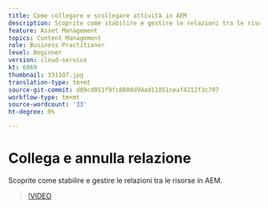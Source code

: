 ```yaml
---
title: Come collegare e scollegare attività in AEM
description: Scoprite come stabilire e gestire le relazioni tra le risorse in AEM.
feature: Asset Management
topics: Content Management
role: Business Practitioner
level: Beginner
version: cloud-service
kt: 6969
thumbnail: 331107.jpg
translation-type: tm+mt
source-git-commit: d89cd051f9fc8800d94ad11851ceaf4212f3c797
workflow-type: tm+mt
source-wordcount: '33'
ht-degree: 0%

---
```



# Collega e annulla relazione

Scoprite come stabilire e gestire le relazioni tra le risorse in AEM.

>[!VIDEO](https://video.tv.adobe.com/v/331107/?quality=12&learn=on&hidetitle=true)